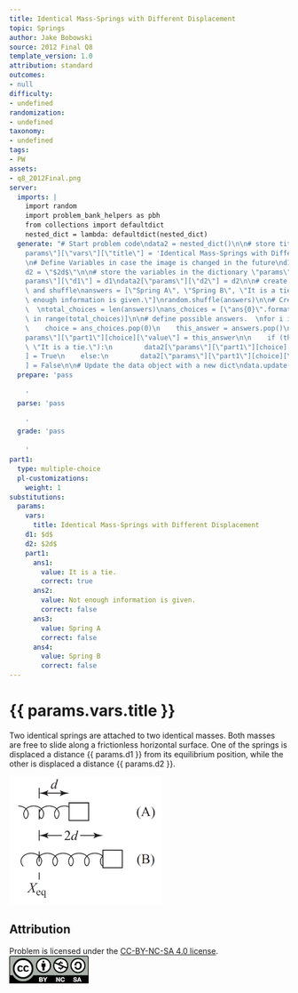 ```yaml
---
title: Identical Mass-Springs with Different Displacement
topic: Springs
author: Jake Bobowski
source: 2012 Final Q8
template_version: 1.0
attribution: standard
outcomes:
- null
difficulty:
- undefined
randomization:
- undefined
taxonomy:
- undefined
tags:
- PW
assets:
- q8_2012Final.png
server:
  imports: |
    import random
    import problem_bank_helpers as pbh
    from collections import defaultdict
    nested_dict = lambda: defaultdict(nested_dict)
  generate: "# Start problem code\ndata2 = nested_dict()\n\n# store title\ndata2[\"\
    params\"][\"vars\"][\"title\"] = 'Identical Mass-Springs with Different Displacement'\n\
    \n# Define Variables in case the image is changed in the future\nd1 = \"$d$\"\n\
    d2 = \"$2d$\"\n\n# store the variables in the dictionary \"params\"\ndata2[\"\
    params\"][\"d1\"] = d1\ndata2[\"params\"][\"d2\"] = d2\n\n# create list of answers\
    \ and shuffle\nanswers = [\"Spring A\", \"Spring B\", \"It is a tie.\", \"Not\
    \ enough information is given.\"]\nrandom.shuffle(answers)\n\n# Create ans_choices.\
    \  \ntotal_choices = len(answers)\nans_choices = [\"ans{0}\".format(i+1) for i\
    \ in range(total_choices)]\n\n# define possible answers.  \nfor i in range(total_choices):\n\
    \    choice = ans_choices.pop(0)\n    this_answer = answers.pop()\n    data2[\"\
    params\"][\"part1\"][choice][\"value\"] = this_answer\n\n    if (this_answer ==\
    \ \"It is a tie.\"):\n        data2[\"params\"][\"part1\"][choice][\"correct\"\
    ] = True\n    else:\n        data2[\"params\"][\"part1\"][choice][\"correct\"\
    ] = False\n\n# Update the data object with a new dict\ndata.update(data2)\n"
  prepare: 'pass

    '
  parse: 'pass

    '
  grade: 'pass

    '
part1:
  type: multiple-choice
  pl-customizations:
    weight: 1
substitutions:
  params:
    vars:
      title: Identical Mass-Springs with Different Displacement
    d1: $d$
    d2: $2d$
    part1:
      ans1:
        value: It is a tie.
        correct: true
      ans2:
        value: Not enough information is given.
        correct: false
      ans3:
        value: Spring A
        correct: false
      ans4:
        value: Spring B
        correct: false
---
```

# {{ params.vars.title }}
Two identical springs are attached to two identical masses.
Both masses are free to slide along a frictionless horizontal surface.
One of the springs is displaced a distance {{ params.d1 }} from its equilibrium position, while the other is displaced a distance {{ params.d2 }}.

![Using the same point of reference, Spring A is displaced a distance d from its equilibrium position while Spring B is displaced a distance 2d.](q8_2012Final.png)

## Attribution

Problem is licensed under the [CC-BY-NC-SA 4.0 license](https://creativecommons.org/licenses/by-nc-sa/4.0/).
![The Creative Commons 4.0 license requiring attribution-BY, non-commercial-NC, and share-alike-SA license.](https://raw.githubusercontent.com/firasm/bits/master/by-nc-sa.png)